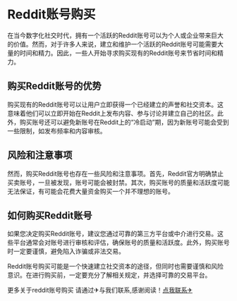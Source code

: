 # Reddit账号购买

在当今数字化社交时代，拥有一个活跃的Reddit账号可以为个人或企业带来巨大的价值。然而，对于许多人来说，建立和维护一个活跃的Reddit账号可能需要大量的时间和精力。因此，一些人开始寻求购买现有的Reddit账号来节省时间和精力。

## 购买Reddit账号的优势

购买现有的Reddit账号可以让用户立即获得一个已经建立的声誉和社交资本。这意味着他们可以立即开始在Reddit上发布内容、参与讨论并建立自己的社区。此外，购买账号还可以避免新账号在Reddit上的“冷启动”期，因为新账号可能会受到一些限制，如发布频率和内容审核。

## 风险和注意事项

然而，购买Reddit账号也存在一些风险和注意事项。首先，Reddit官方明确禁止买卖账号，一旦被发现，账号可能会被封禁。其次，购买账号的质量和活跃度可能无法保证，有可能会花费大量资金购买一个并不理想的账号。

## 如何购买Reddit账号

如果您决定购买Reddit账号，建议您通过可靠的第三方平台或中介进行交易。这些平台通常会对账号进行审核和评估，确保账号的质量和活跃度。此外，购买账号时一定要谨慎，避免陷入诈骗或非法交易。

Reddit账号购买可能是一个快速建立社交资本的途径，但同时也需要谨慎和风险意识。在进行购买前，一定要充分了解相关规定，并选择可靠的交易平台。

更多关于reddit账号购买 请通过✈与我们联系,感谢阅读！[点我联系✈](https://box.G208.com)